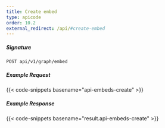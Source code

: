 ```yaml
---
title: Create embed
type: apicode
order: 10.2
external_redirect: /api/#create-embed
---
```


##### Signature

`POST api/v1/graph/embed`

##### Example Request

{{< code-snippets basename="api-embeds-create" >}}

##### Example Response

{{< code-snippets basename="result.api-embeds-create" >}}
